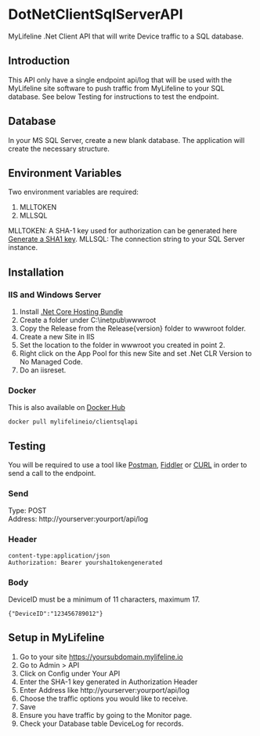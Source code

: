 # DotNetClientSqlServerAPI
MyLifeline .Net Client API that will write Device traffic to a SQL database.

## Introduction
This API only have a single endpoint api/log that will be used with the MyLifeline site software to push traffic from MyLifeline to your SQL database. See below Testing for instructions to test the endpoint.

## Database
In your MS SQL Server, create a new blank database. The application will create the necessary structure.

## Environment Variables
Two environment variables are required:
1. MLLTOKEN
2. MLLSQL

MLLTOKEN: A SHA-1 key used for authorization can be generated here [Generate a SHA1 key](https://passwordsgenerator.net/sha1-hash-generator/).
MLLSQL: The connection string to your SQL Server instance.

## Installation

### IIS and Windows Server

1. Install [.Net Core Hosting Bundle](https://www.microsoft.com/net/permalink/dotnetcore-current-windows-runtime-bundle-installer)
2. Create a folder under C:\inetpub\wwwroot
3. Copy the Release from the Release\{version} folder to wwwroot folder.
4. Create a new Site in IIS
5. Set the location to the folder in wwwroot you created in point 2.
6. Right click on the App Pool for this new Site and set .Net CLR Version to No Managed Code.
7. Do an iisreset.

### Docker
This is also available on [Docker Hub](https://hub.docker.com/r/mylifelineio/clientsqlapi)
```
docker pull mylifelineio/clientsqlapi
```

## Testing
You will be required to use a tool like [Postman](https://www.getpostman.com/), [Fiddler](https://www.telerik.com/fiddler) or [CURL](https://curl.haxx.se/) in order to send a call to the endpoint.

### Send
Type: POST \
Address: http://yourserver:yourport/api/log

### Header
```
content-type:application/json
Authorization: Bearer yoursha1tokengenerated
```
### Body
DeviceID must be a minimum of 11 characters, maximum 17.
```
{"DeviceID":"123456789012"}
```

## Setup in MyLifeline

1. Go to your site https://yoursubdomain.mylifeline.io
2. Go to Admin > API
3. Click on Config under Your API
4. Enter the SHA-1 key generated in Authorization Header
5. Enter Address like http://yourserver:yourport/api/log
6. Choose the traffic options you would like to receive.
7. Save
8. Ensure you have traffic by going to the Monitor page.
9. Check your Database table DeviceLog for records.

